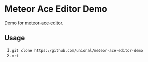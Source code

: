 # Meteor Ace Editor Demo

Demo for [meteor-ace-editor](https://github.com/unional/meteor-ace-editor).

## Usage
1. `git clone https://github.com/unional/meteor-ace-editor-demo`
2. `mrt`